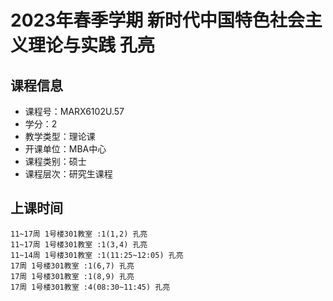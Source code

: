 # 2023年春季学期 新时代中国特色社会主义理论与实践 孔亮






## 课程信息

- 课程号：MARX6102U.57
- 学分：2
- 教学类型：理论课
- 开课单位：MBA中心
- 课程类别：硕士
- 课程层次：研究生课程

## 上课时间

```
11~17周 1号楼301教室 :1(1,2) 孔亮
11~17周 1号楼301教室 :1(3,4) 孔亮
11~14周 1号楼301教室 :1(11:25~12:05) 孔亮
17周 1号楼301教室 :1(6,7) 孔亮
17周 1号楼301教室 :1(8,9) 孔亮
17周 1号楼301教室 :4(08:30~11:45) 孔亮
```

